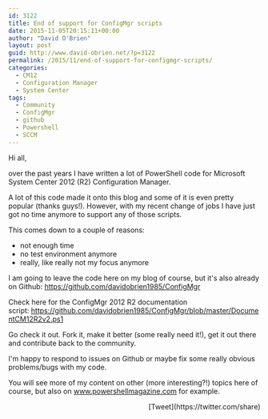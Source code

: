 ```yaml
---
id: 3122
title: End of support for ConfigMgr scripts
date: 2015-11-05T20:15:11+00:00
author: "David O'Brien"
layout: post
guid: http://www.david-obrien.net/?p=3122
permalink: /2015/11/end-of-support-for-configmgr-scripts/
categories:
  - CM12
  - Configuration Manager
  - System Center
tags:
  - Community
  - ConfigMgr
  - github
  - Powershell
  - SCCM
---
```

Hi all,

over the past years I have written a lot of PowerShell code for Microsoft System Center 2012 (R2) Configuration Manager.

A lot of this code made it onto this blog and some of it is even pretty popular (thanks guys!). However, with my recent change of jobs I have just got no time anymore to support any of those scripts.

This comes down to a couple of reasons:

  * not enough time
  * no test environment anymore
  * really, like really not my focus anymore

I am going to leave the code here on my blog of course, but it's also already on Github: https://github.com/davidobrien1985/ConfigMgr

Check here for the ConfigMgr 2012 R2 documentation script: https://github.com/davidobrien1985/ConfigMgr/blob/master/DocumentCM12R2v2.ps1

Go check it out. Fork it, make it better (some really need it!), get it out there and contribute back to the community.

I'm happy to respond to issues on Github or maybe fix some really obvious problems/bugs with my code.

You will see more of my content on other (more interesting?!) topics here of course, but also on www.powershellmagazine.com for example. 

<div style="float: right; margin-left: 10px;">
  [Tweet](https://twitter.com/share)
</div>


